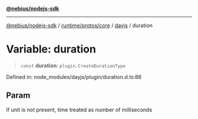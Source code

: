 [**@nebius/nodejs-sdk**](../../../../../README.md)

***

[@nebius/nodejs-sdk](../../../../../README.md) / [runtime/protos/core](../../README.md) / [dayjs](../README.md) / duration

# Variable: duration

> `const` **duration**: `plugin.CreateDurationType`

Defined in: node\_modules/dayjs/plugin/duration.d.ts:86

## Param

If unit is not present, time treated as number of milliseconds
